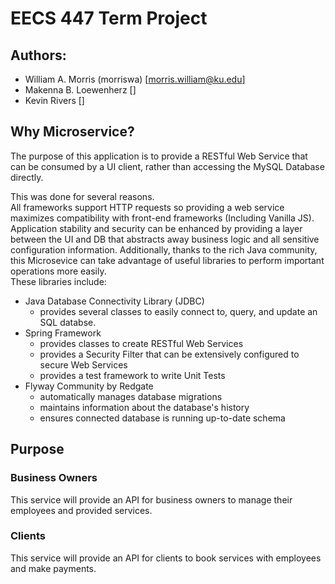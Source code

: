 # EECS 447 Term Project
## Authors:
- William A. Morris (morriswa) [morris.william@ku.edu]
- Makenna B. Loewenherz []
- Kevin Rivers []

## Why Microservice?
The purpose of this application is to provide a RESTful Web Service
that can be consumed by a UI client, rather than accessing the 
MySQL Database directly. 

This was done for several reasons. <br>
All frameworks support HTTP requests so providing a web service
maximizes compatibility with front-end frameworks (Including Vanilla JS). 
Application stability and security can be enhanced by providing a 
layer between the UI and DB that abstracts away business logic 
and all sensitive configuration information.
Additionally, thanks to the rich Java community, this Microsevice
can take advantage of useful libraries to perform important operations
more easily.<br>
These libraries include:
- Java Database Connectivity Library (JDBC)
  - provides several classes to easily connect to, query, and update
    an SQL databse.
- Spring Framework
  - provides classes to create RESTful Web Services
  - provides a Security Filter that can be extensively configured
    to secure Web Services
  - provides a test framework to write Unit Tests
- Flyway Community by Redgate
  - automatically manages database migrations
  - maintains information about the database's history
  - ensures connected database is running up-to-date schema
  
## Purpose
### Business Owners
This service will provide an API for business owners to manage
their employees and provided services.
### Clients
This service will provide an API for clients to book services 
with employees and make payments.